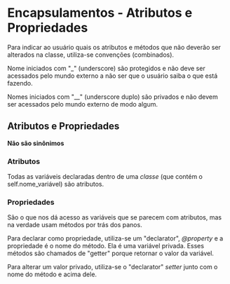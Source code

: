 # Encapsulamentos - Atributos e Propriedades

Para indicar ao usuário quais os atributos e métodos que não deverão ser alterados na classe, utiliza-se convenções (combinados).

Nome iniciados com "_" (underscore) são protegidos e não deve ser acessados pelo mundo externo a não ser que o usuário saiba o que está fazendo.

Nomes iniciados com "__" (underscore duplo) são privados e não devem ser acessados pelo mundo externo de modo algum.

## Atributos e Propriedades

**Não são sinônimos**

### Atributos
Todas as variáveis declaradas dentro de uma *classe* (que contém o self.nome_variável) são atributos.

### Propriedades
São o que nos dá acesso as variáveis que se parecem com atributos, mas na verdade usam métodos por trás dos panos.

Para declarar como propriedade, utiliza-se um "declarator", *@property* e a propriedade é o nome do método. Ela é uma variável privada. Esses métodos são chamados de "getter" porque retornar o valor da variável.

Para alterar um valor privado, utiliza-se o "declarator" *setter* junto com o nome do método e acima dele.